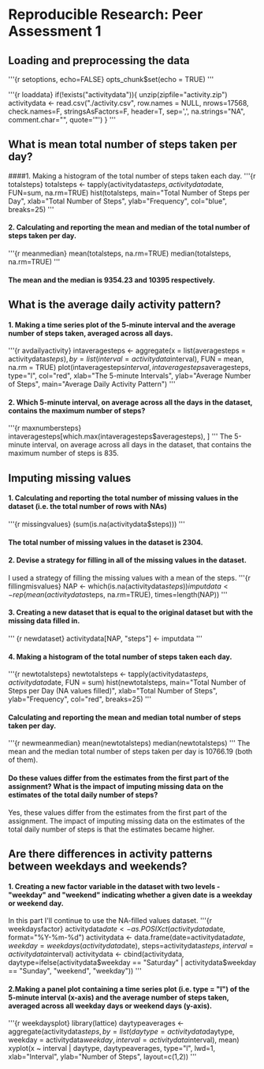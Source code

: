 # Reproducible Research: Peer Assessment 1

## Loading and preprocessing the data

'''{r setoptions, echo=FALSE}
opts_chunk$set(echo = TRUE)
'''

'''{r loaddata}
if(!exists("activitydata")){
  unzip(zipfile="activity.zip")
  activitydata <- read.csv("./activity.csv", row.names = NULL, nrows=17568, 
                      check.names=F, stringsAsFactors=F, header=T, sep=',', 
                      na.strings="NA", comment.char="", quote='\"')
}
'''

## What is mean total number of steps taken per day?
####1.  Making a histogram of the total number of steps taken each day.
'''{r totalsteps}
totalsteps <- tapply(activitydata$steps, activitydata$date, FUN=sum, na.rm=TRUE)
hist(totalsteps, main="Total Number of Steps per Day", 
     xlab="Total Number of Steps", ylab="Frequency", col="blue", breaks=25)
'''
#### 2. Calculating and reporting the mean and median of the total number of steps taken per day.
'''{r meanmedian}
mean(totalsteps, na.rm=TRUE)
median(totalsteps, na.rm=TRUE)
'''
#### The mean and the median is 9354.23 and 10395 respectively.

## What is the average daily activity pattern?
#### 1. Making a time series plot of the 5-minute interval and the average number of steps taken, averaged across all days.
'''{r avdailyactivity}
intaveragesteps <- aggregate(x = list(averagesteps = activitydata$steps), by = list(interval = activitydata$interval), FUN = mean, na.rm = TRUE)
plot(intaveragesteps$interval, intaveragesteps$averagesteps, type="l", col="red", xlab="The 5-minute Intervals", ylab="Average Number of Steps", main="Average Daily Activity Pattern")
'''
#### 2. Which 5-minute interval, on average across all the days in the dataset, contains the maximum number of steps?
'''{r maxnumbersteps}
intaveragesteps[which.max(intaveragesteps$averagesteps), ]
'''
The 5-minute interval, on average across all days in the dataset, that contains the maximum number of steps is 835.

## Imputing missing values
#### 1. Calculating and reporting the total number of missing values in the dataset (i.e. the total number of rows with NAs)
'''{r missingvalues}
(sum(is.na(activitydata$steps)))
'''
#### The total number of missing values in the dataset is 2304.

#### 2. Devise a strategy for filling in all of the missing values in the dataset. 
I used a strategy of filling the missing values with a mean of the steps.
'''{r fillingmisvalues}
NAP <- which(is.na(activitydata$steps))
imputdata <- rep(mean(activitydata$steps, na.rm=TRUE), times=length(NAP))
'''
#### 3. Creating a new dataset that is equal to the original dataset but with the missing data filled in.
''' {r newdataset}
activitydata[NAP, "steps"] <- imputdata
'''
#### 4. Making a histogram of the total number of steps taken each day.
'''{r newtotalsteps} 
newtotalsteps <- tapply(activitydata$steps, activitydata$date, FUN = sum)
hist(newtotalsteps, main="Total Number of Steps per Day (NA values filled)", 
     xlab="Total Number of Steps", ylab="Frequency", col="red", breaks=25)
'''
#### Calculating and reporting the mean and median total number of steps taken per day.
'''{r newmeanmedian}
mean(newtotalsteps)
median(newtotalsteps)
'''
The mean and the median total number of steps taken per day is 10766.19 (both of them).
#### Do these values differ from the estimates from the first part of the assignment? What is the impact of imputing missing data on the estimates of the total daily number of steps?
Yes, these values differ from the estimates from the first part of the assignment.
The impact of imputing missing data on the estimates of the total daily number of steps is that the estimates became higher.

## Are there differences in activity patterns between weekdays and weekends?
#### 1. Creating a new factor variable in the dataset with two levels - "weekday" and "weekend" indicating whether a given date is a weekday or weekend day.
In this part I'll continue to use the NA-filled values dataset.
'''{r weekdaysfactor}
activitydata$date <- as.POSIXct(activitydata$date, format="%Y-%m-%d")
activitydata <- data.frame(date=activitydata$date, weekday=weekdays(activitydata$date),                                            steps=activitydata$steps, interval=activitydata$interval)
activitydata <- cbind(activitydata, daytype=ifelse(activitydata$weekday == "Saturday" | 
                                                   activitydata$weekday == "Sunday", "weekend", "weekday"))
'''
#### 2.Making a panel plot containing a time series plot (i.e. type = "l") of the 5-minute interval (x-axis) and the average number of steps taken, averaged across all weekday days or weekend days (y-axis).
'''{r weekdaysplot}
library(lattice)
daytypeaverages <- aggregate(activitydata$steps, by=list(daytype = activitydata$daytype, weekday = activitydata$weekday, interval = activitydata$interval), mean)
xyplot(x ~ interval | daytype, daytypeaverages, type="l", lwd=1, xlab="Interval", ylab="Number of Steps", 
       layout=c(1,2))
'''
